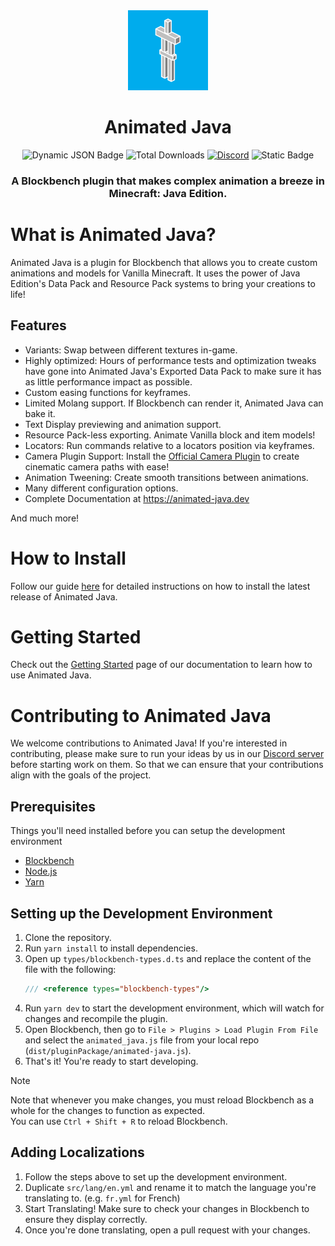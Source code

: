<div align=center>
	<img src="https://raw.githubusercontent.com/Animated-Java/animated-java/main/src/assets/animated_java_icon.svg" width=128/>
	<h1 >Animated Java
	</h1>
</div>
<div align="center">
	<img alt="Dynamic JSON Badge" src="https://img.shields.io/badge/dynamic/json?url=https%3A%2F%2Fraw.githubusercontent.com%2FAnimated-Java%2Fanimated-java%2Frefs%2Fheads%2Fmain%2Fpackage.json&query=display_version&style=flat-square&label=%20&color=%2300000000&link=https%3A%2F%2Fbuilds.animated-java.dev%2Flatest">
	<img alt="Total Downloads" src="https://img.shields.io/badge/dynamic/json?url=https%3A%2F%2Fblckbn.ch%2Fapi%2Fstats%2Fplugins%3Fweeks%3D1000&query=animated_java&style=flat-square&logo=data%3Aimage%2Fpng%3Bbase64%2CiVBORw0KGgoAAAANSUhEUgAAAGAAAABgCAYAAADimHc4AAAAAXNSR0IArs4c6QAAA6BJREFUeF7tnFFSGzEMhuXkBB0gkLf0JuQmcBLgJMlNmp6keQtkyHCCxJ3NNJ0MTXclW7Js5ucVWfJ%2B38oQYxMIX64Egmt1FCcIcH4JIAACnAk4l0cHQIAzAefy6AAIcCbgXB4dAAHOBJzLowMgwJmAc3l0AAQ4E3Aujw6AABmB1%2B0u9o24m1w19VI1NdkOPATIXlj1aAhQRypLCAEyXurREKCOVJYQAmS81KMhQB2pLCEEyHipR0OAOlJZQgiQ8VKPhgB1pLKEECDjpR4NAepIZQkhQMZLPRoC1JHKEkKAjJd6NASoI5UlhAAZL%2FVoCFBHKksIATJe6tEQoI5UlhACZLxY0W%2Fb3eKwH71Mp9%2FWQwM0BGw2HzMa7%2B%2Bnk%2BvlUD3r77ufinjdvv8gCvdEtI770XxIQq6ADn4Y7xddzUC0vJ1cPVpD7svvKuAM%2FmmOgxJyBJzDPxX0luAmoFt2ItHDhbejV0KqgEvwT7VjpJfp7dWzRye4COiBP9gJKQL64HtLKC6AAb9XglQAB76nhOICNm%2B75xDoidnu%2FyxHEgES%2BN18IsXH0r8ZFRfQPWiOBK6AFuB3LFwE5EjgCGgFvquAVAlhfPjVt3zF%2Fej76fd8zjLnseycz8utA06TkC5HRDTrBxtXfz7YDfL3hu%2FeAYkSBsFyAmqAX42AhOWIw%2Fi%2FMbXAr0pAKQk1wa9OgLWE2uBXKcBKQo3wqxWgLaFW%2BFUL0JJQM%2FzqBeRKqB1%2BEwJSJbQAvxkBUgmtwG9KAFdCS%2FBVBHB2J7M%2Btn4a3Ld3ZAHf%2BvmyN%2BOsJ3hJ3iUJFvC72tbP16SAz8uRFXwIGFi7uk6gENeWf0ZEB2j%2BAEnIBQEJ0DSHQIAmzYRcEJAATXMIBGjSTMgFAQnQNIdAgCbNhFwQkABNc0gLArqDUgNndTSR1JUr9%2F%2BUKmxF%2FL3hUheZArPRuNyRLUB4sq0AlnIlNC525As43rnqP69ZDknZSjEc5tObm1VO1WwBx53J7ftDoLDImUhrY7V2YFUEdPAEN19aY31hvnF1N7meazyImoBjJ8huv2jMv3gOjXX%2FfNKqAo4SNh%2Bz0fjwFCnOuMfEi1OUFVwTxXWM4ScdRsuhe8yy1I43ZKQT%2Farx6h3wVUFZPRcEWJFl5oUAJiirMAiwIsvMCwFMUFZhEGBFlpkXApigrMIgwIosMy8EMEFZhUGAFVlmXghggrIKgwArssy8EMAEZRUGAVZkmXkhgAnKKuw3fJAlf%2F2mKG8AAAAASUVORK5CYII%3D&label=%20&color=%2300aced00">
	<a href="https://discord.com/invite/jFgY4PXZfp"><img alt="Discord" src="https://img.shields.io/discord/785339959518953482?style=flat-square&logo=discord&label=%20&color=%2300aced00"></a>
	<img alt="Static Badge" src="https://img.shields.io/badge/Ko--Fi?style=flat-square&logo=kofi&label=Support%20Us!&labelColor=%2300aced00&color=%2300aced00&link=https%3A%2F%2Fko-fi.com%2Fsnavesutit">
</div>
<h3 align="center">
	A Blockbench plugin that makes complex animation a breeze in Minecraft: Java Edition.
</h3>

# What is Animated Java?

Animated Java is a plugin for Blockbench that allows you to create custom animations and models
for Vanilla Minecraft. It uses the power of Java Edition's Data Pack and Resource Pack systems
to bring your creations to life!

## Features

-   Variants: Swap between different textures in-game.
-   Highly optimized: Hours of performance tests and optimization tweaks have gone into Animated
    Java's Exported Data Pack to make sure it has as little performance impact as possible.
-   Custom easing functions for keyframes.
-   Limited Molang support. If Blockbench can render it, Animated Java can bake it.
-   Text Display previewing and animation support.
-   Resource Pack-less exporting. Animate Vanilla block and item models!
-   Locators: Run commands relative to a locators position via keyframes.
-   Camera Plugin Support: Install the [Official Camera Plugin](https://www.blockbench.net/plugins/cameras) to create cinematic camera paths with ease!
-   Animation Tweening: Create smooth transitions between animations.
-   Many different configuration options.
-   Complete Documentation at https://animated-java.dev

And much more!

# How to Install

Follow our guide [here](https://animated-java.dev/docs/getting-started/installing-animated-java) for detailed instructions on how to install the latest release of Animated Java.

# Getting Started

Check out the [Getting Started](https://animated-java.dev/docs/getting-started/installing-animated-java) page of our documentation to learn how to use Animated Java.

# Contributing to Animated Java

We welcome contributions to Animated Java! If you're interested in contributing, please make sure to run your ideas by us in our [Discord server](https://discord.com/invite/jFgY4PXZfp) before starting work on them. So that we can ensure that your contributions align with the goals of the project.

## Prerequisites

Things you'll need installed before you can setup the development environment

-   [Blockbench](https://www.blockbench.net/)
-   [Node.js](https://nodejs.org/en/)
-   [Yarn](https://classic.yarnpkg.com/lang/en/docs/install/#windows-stable)

## Setting up the Development Environment

1. Clone the repository.
2. Run `yarn install` to install dependencies.
3. Open up `types/blockbench-types.d.ts` and replace the content of the file with the following:
    ```ts
    /// <reference types="blockbench-types"/>
    ```
4. Run `yarn dev` to start the development environment, which will watch for changes and recompile the plugin.
5. Open Blockbench, then go to `File > Plugins > Load Plugin From File` and select the `animated_java.js` file from your local repo (`dist/pluginPackage/animated-java.js`).
6. That's it! You're ready to start developing.

> [!NOTE]
> Note that whenever you make changes, you must reload Blockbench as a whole for the changes to function as expected.<br>
> You can use `Ctrl + Shift + R` to reload Blockbench.

## Adding Localizations

1. Follow the steps above to set up the development environment.
2. Duplicate `src/lang/en.yml` and rename it to match the language you're translating to. (e.g. `fr.yml` for French)
3. Start Translating! Make sure to check your changes in Blockbench to ensure they display correctly.
4. Once you're done translating, open a pull request with your changes.
